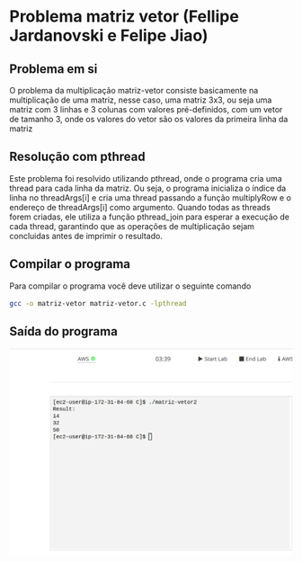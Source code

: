 # Problema matriz vetor (Fellipe Jardanovski e Felipe Jiao)
## Problema em si
O problema da multiplicação matriz-vetor consiste basicamente
na multiplicação de uma matriz, nesse caso, uma matriz 3x3, ou seja
uma matriz com 3 linhas e 3 colunas com valores pré-definidos, com
um vetor de tamanho 3, onde os valores do vetor são os valores da
primeira linha da matriz

## Resolução com pthread
Este problema foi resolvido utilizando pthread, onde o programa cria uma thread 
para cada linha da matriz. Ou seja, o programa inicializa o índice da linha
no threadArgs[i] e cria uma thread passando a função multiplyRow e o endereço
de threadArgs[i] como argumento. Quando todas as threads forem criadas, ele utiliza
a função pthread_join para esperar a execução de cada thread, garantindo que as operações
de multiplicação sejam concluidas antes de imprimir o resultado.

## Compilar o programa
Para compilar o programa você deve utilizar o seguinte comando
```bash
gcc -o matriz-vetor matriz-vetor.c -lpthread
```

## Saída do programa
![Funcionamento do programa](AWS.png)
